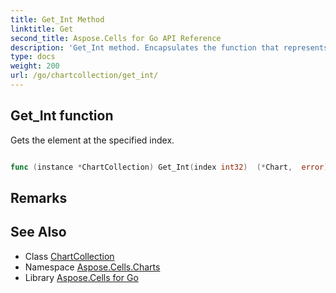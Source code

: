 ```yaml
---
title: Get_Int Method 
linktitle: Get
second_title: Aspose.Cells for Go API Reference
description: 'Get_Int method. Encapsulates the function that represents get in Go.'
type: docs
weight: 200
url: /go/chartcollection/get_int/
---
```


## Get_Int function

Gets the <see cref="Chart"/> element at the specified index.

```go

func (instance *ChartCollection) Get_Int(index int32)  (*Chart,  error) 

```

## Remarks


## See Also

* Class [ChartCollection](../)
* Namespace [Aspose.Cells.Charts](../../)
* Library [Aspose.Cells for Go](../../../)
